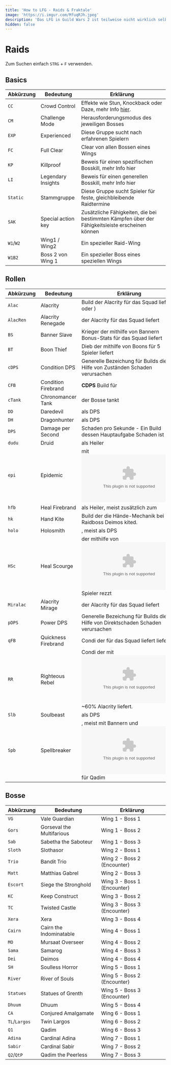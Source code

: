 ```yaml
---
title: 'How to LFG - Raids & Fraktale'
image: 'https://i.imgur.com/MfuqRJh.jpeg'
description: 'Das LFG in Guild Wars 2 ist teilweise nicht wirklich selbsterklärend. Hier ein kleine Übersicht was welche Abkürzungen im LFG bedeuten.'
hidden: false
---
```


# Raids

Zum Suchen einfach `STRG` + `F` verwenden.

## Basics

| Abkürzung | Bedeutung          | Erklärung                                                                                       |
|-----------|--------------------|-------------------------------------------------------------------------------------------------|
| `CC`      | Crowd Control      | Effekte wie Stun, Knockback oder Daze, mehr Info [hier](https://breakbar.info).                 |
| `CM`      | Challenge Mode     | Herausforderungsmodus des jeweiligen Bosses                                                     |
| `EXP`     | Experienced        | Diese Gruppe sucht nach erfahrenen Spielern                                                     |
| `FC`      | Full Clear         | Clear von allen Bossen eines Wings                                                              |
| `KP`      | Killproof          | Beweis für einen spezifischen Bosskill, mehr Info hier                                          |
| `LI`      | Legendary Insights | Beweis für einen generellen Bosskill, mehr Info hier                                            |
| `Static`  | Stammgruppe        | Diese Gruppe sucht Spieler für feste, gleichbleibende Raidtermine                               |
| `SAK`     | Special action key | Zusätzliche Fähigkeiten, die bei bestimmten Kämpfen über der Fähigkeitsleiste erscheinen können |
| `W1`/`W2` | Wing1 / Wing2      | Ein spezieller Raid-Wing                                                                        |
| `W1B2`    | Boss 2 von Wing 1  | Ein spezieller Boss eines speziellen Wings                                                      |

## Rollen

| Abkürzung | Bedeutung           | Erklärung                                                                                                                    |
|-----------|---------------------|------------------------------------------------------------------------------------------------------------------------------|
| `Alac`    | Alacrity            | Build der Alacrity für das Squad liefert (<profession name="mirage"> oder <profession name="renegade">)                      |
| `AlacRen` | Alacrity Renegade   | <profession name="renegade"> der Alacrity für das Squad liefert                                                              |
| `BS`      | Banner Slave        | Krieger der mithilfe von Bannern Bonus-Stats für das Squad liefert                                                           |
| `BT`      | Boon Thief          | Dieb der mithilfe von <embed skills="49063"> Boons für 5 Spieler liefert                                                     |
| `cDPS`    | Condition DPS       | Generelle Bezeichung für Builds die mit Hilfe von Zuständen Schaden verursachen                                              |
| `CFB`     | Condition Firebrand | **CDPS** Build für <profession name="firebrand">                                                                             |
| `cTank`   | Chronomancer Tank   | <profession name="chronomancer"> der Bosse tankt                                                                             |
| `DD`      | Daredevil           | <profession name="daredevil"> als DPS                                                                                        |
| `DH`      | Dragonhunter        | <profession name="dragonhunter"> als DPS                                                                                     |
| `DPS`     | Damage per Second   | Schaden pro Sekunde - Ein Build dessen Hauptaufgabe Schaden ist                                                              |
| `dudu`    | Druid               | <profession name="druid"> als Heiler                                                                                         |
| `epi`     | Epidemic            | <profession name="scourge"> mit <embed type="skills" id="10606" size="16" color="necromancer">                               |
| `hfb`     | Heal Firebrand      | <profession name="firebrand"> als Heiler, meist zusätzlich zum <professsion name="druid">                                    |
| `hk`      | Hand Kite           | Build der die Hände-Mechanik bei Raidboss Deimos kited.                                                                      |
| `holo`    | Holosmith           | <profession name="holosmith">, meist als DPS                                                                                 |
| `HSc`     | Heal Scourge        | <profession name="scourge"> der mithilfe von <embed type="traits" id="778" size="16" color="necromancer"> Spieler rezzt      |
| `Miralac` | Alacrity Mirage     | <profession name="mirage"> der Alacrity für das Squad liefert                                                                |
| `pDPS`    | Power DPS           | Generelle Bezeichung für Builds die mit Hilfe von Direktschaden Schaden verursachen                                          |
| `qFB`     | Quickness Firebrand | Condi <profession name="firebrand"> der <boon name="quickness"> für das Squad liefert liefert                                |
| `RR`      | Righteous Rebel     | Condi <profession name="renegade"> der mit <embed type="traits" id="2182" size="16" color="revenant"> ~60% Alacrity liefert. |
| `Slb`     | Soulbeast           | <profession name="soulbeast"> als DPS                                                                                        |
| `Spb`     | Spellbreaker        | <profession name="spellbreaker">, meist mit Bannern und <embed type="skills" id="45333" size="16" color="warrior"> für Qadim |

## Bosse

| Abkürzung     | Bedeutung                 | Erklärung                    |
|---------------|---------------------------|------------------------------|
| `VG`          | Vale Guardian             | Wing 1 -  Boss 1             |
| `Gors`        | Gorseval the Multifarious | Wing 1 -  Boss 2             |
| `Sab`         | Sabetha the Saboteur      | Wing 1 -  Boss 3             |
| `Sloth`       | Slothasor                 | Wing 2 -  Boss 1             |
| `Trio`        | Bandit Trio               | Wing 2 -  Boss 2 (Encounter) |
| `Matt`        | Matthias Gabrel           | Wing 2 -  Boss 3             |
| `Escort`      | Siege the Stronghold      | Wing 3 -  Boss 1 (Encounter) |
| `KC`          | Keep Construct            | Wing 3 -  Boss 2             |
| `TC`          | Twisted Castle            | Wing 3 -  Boss 3 (Encounter) |
| `Xera`        | Xera                      | Wing 3 -  Boss 4             |
| `Cairn`       | Cairn the Indominatable   | Wing 4 -  Boss 1             |
| `MO`          | Mursaat Overseer          | Wing 4 -  Boss 2             |
| `Sama`        | Samarog                   | Wing 4 -  Boss 3             |
| `Dei`         | Deimos                    | Wing 4 -  Boss 4             |
| `SH`          | Soulless Horror           | Wing 5 -  Boss 1             |
| `River`       | River of Souls            | Wing 5 -  Boss 2 (Encounter) |
| `Statues`     | Statues of Grenth         | Wing 5 -  Boss 3 (Encounter) |
| `Dhuum`       | Dhuum                     | Wing 5 -  Boss 4             |
| `CA`          | Conjured Amalgamate       | Wing 6 -  Boss 1             |
| `TL`/`Largos` | Twin Largos               | Wing 6 -  Boss 2             |
| `Q1`          | Qadim                     | Wing 6 -  Boss 3             |
| `Adina`       | Cardinal Adina            | Wing 7 -  Boss 1             |
| `Sabir`       | Cardinal Sabir            | Wing 7 -  Boss 2             |
| `Q2`/`QtP`    | Qadim the Peerless        | Wing 7 -  Boss 3             |

